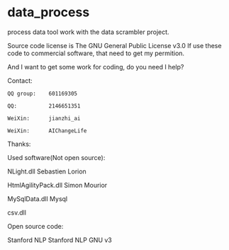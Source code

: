 # data_process

process data tool work with the data scrambler project.

Source code license is The GNU General Public License v3.0
If use these code to commercial software, that need to get my permition.

And I want to get some work for coding, do you need I help?

Contact:

    QQ group:    601169305
    
    QQ:          2146651351
    
    WeiXin:      jianzhi_ai
    
    WeiXin:      AIChangeLife 

Thanks:

Used software(Not open source):

NLight.dll                Sebastien Lorion

HtmlAgilityPack.dll       Simon Mourior

MySqlData.dll             Mysql

csv.dll                   

Open source code:

Stanford NLP              Stanford NLP      GNU v3

